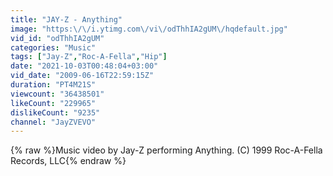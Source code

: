 ```yaml
---
title: "JAY-Z - Anything"
image: "https:\/\/i.ytimg.com\/vi\/odThhIA2gUM\/hqdefault.jpg"
vid_id: "odThhIA2gUM"
categories: "Music"
tags: ["Jay-Z","Roc-A-Fella","Hip"]
date: "2021-10-03T00:48:04+03:00"
vid_date: "2009-06-16T22:59:15Z"
duration: "PT4M21S"
viewcount: "36438501"
likeCount: "229965"
dislikeCount: "9235"
channel: "JayZVEVO"
---
```

{% raw %}Music video by Jay-Z performing Anything. (C) 1999 Roc-A-Fella Records, LLC{% endraw %}
